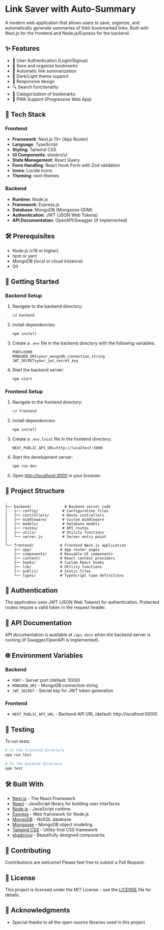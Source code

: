 # Link Saver with Auto-Summary

A modern web application that allows users to save, organize, and automatically generate summaries of their bookmarked links. Built with Next.js for the frontend and Node.js/Express for the backend.

## ✨ Features

- 🔐 User Authentication (Login/Signup)
- 🔗 Save and organize bookmarks
- 🤖 Automatic link summarization
- 🎨 Dark/Light theme support
- 📱 Responsive design
- 🔍 Search functionality
- 📂 Categorization of bookmarks
- 📱 PWA Support (Progressive Web App)

## 🚀 Tech Stack

### Frontend
- **Framework**: Next.js 13+ (App Router)
- **Language**: TypeScript
- **Styling**: Tailwind CSS
- **UI Components**: shadcn/ui
- **State Management**: React Query
- **Form Handling**: React Hook Form with Zod validation
- **Icons**: Lucide Icons
- **Theming**: next-themes

### Backend
- **Runtime**: Node.js
- **Framework**: Express.js
- **Database**: MongoDB (Mongoose ODM)
- **Authentication**: JWT (JSON Web Tokens)
- **API Documentation**: OpenAPI/Swagger (if implemented)

## 🛠️ Prerequisites

- Node.js (v18 or higher)
- npm or yarn
- MongoDB (local or cloud instance)
- Git

## 🚀 Getting Started

### Backend Setup

1. Navigate to the backend directory:
   ```bash
   cd backend
   ```

2. Install dependencies:
   ```bash
   npm install
   ```

3. Create a `.env` file in the backend directory with the following variables:
   ```env
   PORT=5000
   MONGODB_URI=your_mongodb_connection_string
   JWT_SECRET=your_jwt_secret_key
   ```

4. Start the backend server:
   ```bash
   npm start
   ```

### Frontend Setup

1. Navigate to the frontend directory:
   ```bash
   cd frontend
   ```

2. Install dependencies:
   ```bash
   npm install
   ```

3. Create a `.env.local` file in the frontend directory:
   ```env
   NEXT_PUBLIC_API_URL=http://localhost:5000
   ```

4. Start the development server:
   ```bash
   npm run dev
   ```

5. Open [http://localhost:3000](http://localhost:3000) in your browser.

## 📂 Project Structure

```
.
├── backend/               # Backend server code
│   ├── config/           # Configuration files
│   ├── controllers/      # Route controllers
│   ├── middleware/       # Custom middleware
│   ├── models/           # Database models
│   ├── routes/           # API routes
│   ├── utils/            # Utility functions
│   └── server.js         # Server entry point
│
└── frontend/            # Frontend Next.js application
    ├── app/             # App router pages
    ├── components/      # Reusable UI components
    ├── context/         # React context providers
    ├── hooks/           # Custom React hooks
    ├── lib/             # Utility functions
    ├── public/          # Static files
    └── types/           # TypeScript type definitions
```

## 🔐 Authentication

The application uses JWT (JSON Web Tokens) for authentication. Protected routes require a valid token in the request header.

## 📝 API Documentation

API documentation is available at `/api-docs` when the backend server is running (if Swagger/OpenAPI is implemented).

## 🌐 Environment Variables

### Backend
- `PORT` - Server port (default: 5000)
- `MONGODB_URI` - MongoDB connection string
- `JWT_SECRET` - Secret key for JWT token generation

### Frontend
- `NEXT_PUBLIC_API_URL` - Backend API URL (default: http://localhost:5000)

## 🧪 Testing

To run tests:

```bash
# In the frontend directory
npm run test

# In the backend directory
npm test
```

## 🛠️ Built With

- [Next.js](https://nextjs.org/) - The React Framework
- [React](https://reactjs.org/) - JavaScript library for building user interfaces
- [Node.js](https://nodejs.org/) - JavaScript runtime
- [Express](https://expressjs.com/) - Web framework for Node.js
- [MongoDB](https://www.mongodb.com/) - NoSQL database
- [Mongoose](https://mongoosejs.com/) - MongoDB object modeling
- [Tailwind CSS](https://tailwindcss.com/) - Utility-first CSS framework
- [shadcn/ui](https://ui.shadcn.com/) - Beautifully designed components

## 🤝 Contributing

Contributions are welcome! Please feel free to submit a Pull Request.

## 📄 License

This project is licensed under the MIT License - see the [LICENSE](LICENSE) file for details.

## 🙏 Acknowledgments

- Special thanks to all the open-source libraries used in this project
